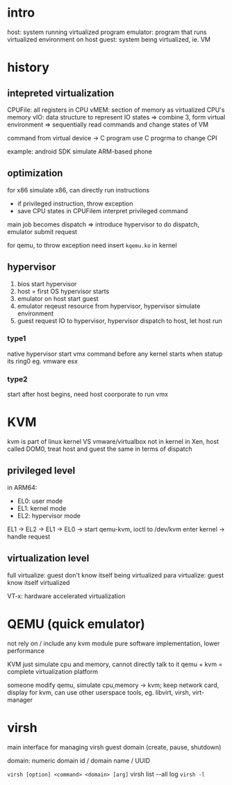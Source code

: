 # intro
host: system running virtualized program
emulator: program that runs virtualized environment on host
guest: system being virtualized, ie. VM

# history
## intepreted virtualization
CPUFile: all registers in CPU 
vMEM: section of memory as virtualized CPU's memory
vIO: data structure to represent IO states
=> combine 3, form virtual environment
=> sequentially read commands and change states of VM

command from virtual device -> C program
use C progrma to change CPI

example: android SDK simulate ARM-based phone

## optimization
for x86 simulate x86, can directly run instructions
  - if privileged instruction, throw exception
  - save CPU states in CPUFilem interpret privileged command

main job becomes dispatch
=> introduce hypervisor to do dispatch, emulator submit request

for qemu, to throw exception need insert `kqemu.ko` in kernel

## hypervisor
1. bios start hypervisor
2. host = first OS hypervisor starts
3. emulator on host start guest
4. emulator reqeust resource from hypervisor, hypervisor simulate environment
5. guest request IO to hypervisor, hypervisor dispatch to host, let host run

### type1
native hypervisor
start vmx command before any kernel starts
when statup its ring0
eg. vmware esx

### type2
start after host begins, need host coorporate to run vmx


# KVM
kvm is part of linux kernel VS vmware/virtualbox not in kernel
in Xen, host called DOM0, treat host and guest the same in terms of dispatch

## privileged level
in ARM64:
- EL0: user mode
- EL1: kernel mode
- EL2: hypervisor mode

EL1 -> EL2 -> EL1 -> EL0
-> start qemu-kvm, ioctl to /dev/kvm enter kernel
-> handle request

## virtualization level
full virtualize: guest don't know itself being virtualized
para virtualize: guest know itself virtualized

VT-x: hardware accelerated virtualization

# QEMU (quick emulator)
not rely on / include any kvm module
pure software implementation, lower performance

KVM just simulate cpu and memory, cannot directly talk to it
qemu + kvm = complete virtualization platform

someone modify qemu, simulate cpu,memory -> kvm; keep network card, display
for kvm, can use other userspace tools, eg. libvirt, virsh, virt-manager

# virsh
main interface for managing virsh guest domain (create, pause, shutdown)

domain: numeric domain id / domain name / UUID

`virsh [option] <command> <domain> [arg]`
virsh list --all
log `virsh -l` 












